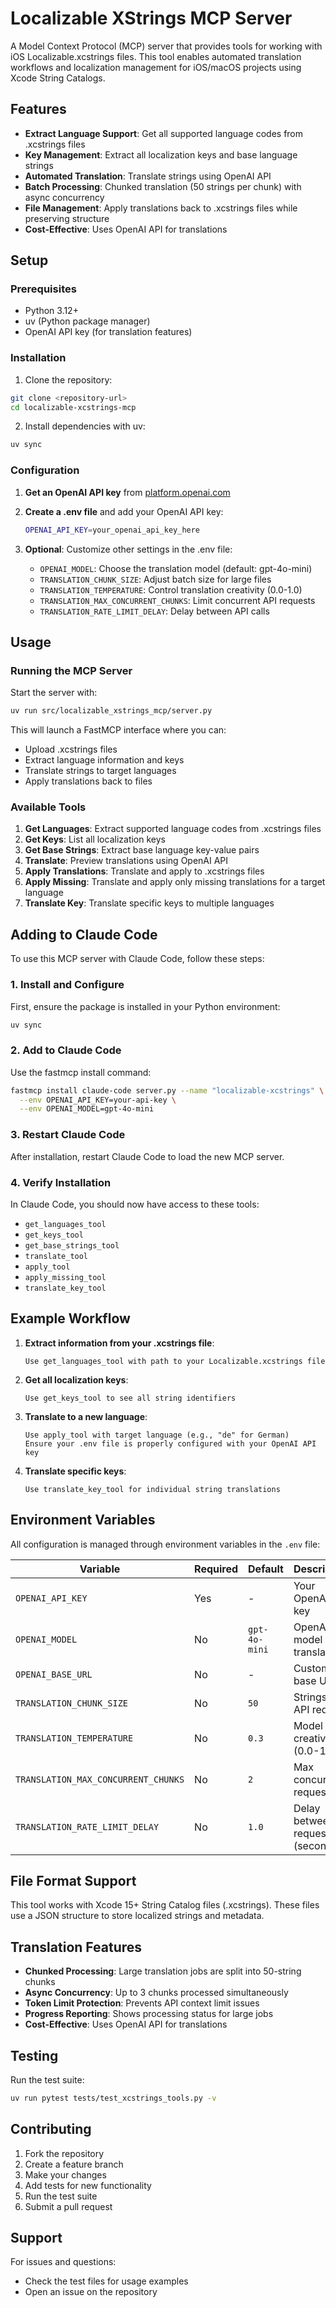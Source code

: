# Localizable XStrings MCP Server

A Model Context Protocol (MCP) server that provides tools for working with iOS Localizable.xcstrings files. This tool enables automated translation workflows and localization management for iOS/macOS projects using Xcode String Catalogs.

## Features

- **Extract Language Support**: Get all supported language codes from .xcstrings files
- **Key Management**: Extract all localization keys and base language strings
- **Automated Translation**: Translate strings using OpenAI API
- **Batch Processing**: Chunked translation (50 strings per chunk) with async concurrency
- **File Management**: Apply translations back to .xcstrings files while preserving structure
- **Cost-Effective**: Uses OpenAI API for translations

## Setup

### Prerequisites

- Python 3.12+
- uv (Python package manager)
- OpenAI API key (for translation features)

### Installation

1. Clone the repository:
```bash
git clone <repository-url>
cd localizable-xcstrings-mcp
```

2. Install dependencies with uv:
```bash
uv sync
```

### Configuration

1. **Get an OpenAI API key** from [platform.openai.com](https://platform.openai.com/api-keys)

2. **Create a .env file** and add your OpenAI API key:
   ```bash
   OPENAI_API_KEY=your_openai_api_key_here
   ```

3. **Optional**: Customize other settings in the .env file:
   - `OPENAI_MODEL`: Choose the translation model (default: gpt-4o-mini)
   - `TRANSLATION_CHUNK_SIZE`: Adjust batch size for large files
   - `TRANSLATION_TEMPERATURE`: Control translation creativity (0.0-1.0)
   - `TRANSLATION_MAX_CONCURRENT_CHUNKS`: Limit concurrent API requests
   - `TRANSLATION_RATE_LIMIT_DELAY`: Delay between API calls

## Usage

### Running the MCP Server

Start the server with:
```bash
uv run src/localizable_xstrings_mcp/server.py 
```

This will launch a FastMCP interface where you can:
- Upload .xcstrings files
- Extract language information and keys
- Translate strings to target languages
- Apply translations back to files

### Available Tools

1. **Get Languages**: Extract supported language codes from .xcstrings files
2. **Get Keys**: List all localization keys
3. **Get Base Strings**: Extract base language key-value pairs
4. **Translate**: Preview translations using OpenAI API
5. **Apply Translations**: Translate and apply to .xcstrings files
6. **Apply Missing**: Translate and apply only missing translations for a target language
7. **Translate Key**: Translate specific keys to multiple languages

## Adding to Claude Code

To use this MCP server with Claude Code, follow these steps:

### 1. Install and Configure

First, ensure the package is installed in your Python environment:
```bash
uv sync
```

### 2. Add to Claude Code

Use the fastmcp install command:
```bash
fastmcp install claude-code server.py --name "localizable-xcstrings" \
  --env OPENAI_API_KEY=your-api-key \
  --env OPENAI_MODEL=gpt-4o-mini
```

### 3. Restart Claude Code

After installation, restart Claude Code to load the new MCP server.

### 4. Verify Installation

In Claude Code, you should now have access to these tools:
- `get_languages_tool`
- `get_keys_tool` 
- `get_base_strings_tool`
- `translate_tool`
- `apply_tool`
- `apply_missing_tool`
- `translate_key_tool`

## Example Workflow

1. **Extract information from your .xcstrings file**:
   ```
   Use get_languages_tool with path to your Localizable.xcstrings file
   ```

2. **Get all localization keys**:
   ```
   Use get_keys_tool to see all string identifiers
   ```

3. **Translate to a new language**:
   ```
   Use apply_tool with target language (e.g., "de" for German)
   Ensure your .env file is properly configured with your OpenAI API key
   ```

4. **Translate specific keys**:
   ```
   Use translate_key_tool for individual string translations
   ```

## Environment Variables

All configuration is managed through environment variables in the `.env` file:

| Variable | Required | Default | Description |
|----------|----------|---------|-------------|
| `OPENAI_API_KEY` | Yes | - | Your OpenAI API key |
| `OPENAI_MODEL` | No | `gpt-4o-mini` | OpenAI model for translations |
| `OPENAI_BASE_URL` | No | - | Custom API base URL |
| `TRANSLATION_CHUNK_SIZE` | No | `50` | Strings per API request |
| `TRANSLATION_TEMPERATURE` | No | `0.3` | Model creativity (0.0-1.0) |
| `TRANSLATION_MAX_CONCURRENT_CHUNKS` | No | `2` | Max concurrent requests |
| `TRANSLATION_RATE_LIMIT_DELAY` | No | `1.0` | Delay between requests (seconds) |

## File Format Support

This tool works with Xcode 15+ String Catalog files (.xcstrings). These files use a JSON structure to store localized strings and metadata.

## Translation Features

- **Chunked Processing**: Large translation jobs are split into 50-string chunks
- **Async Concurrency**: Up to 3 chunks processed simultaneously
- **Token Limit Protection**: Prevents API context limit issues
- **Progress Reporting**: Shows processing status for large jobs
- **Cost-Effective**: Uses OpenAI API for translations

## Testing

Run the test suite:
```bash
uv run pytest tests/test_xcstrings_tools.py -v
```

## Contributing

1. Fork the repository
2. Create a feature branch
3. Make your changes
4. Add tests for new functionality
5. Run the test suite
6. Submit a pull request

## Support

For issues and questions:
- Check the test files for usage examples
- Open an issue on the repository